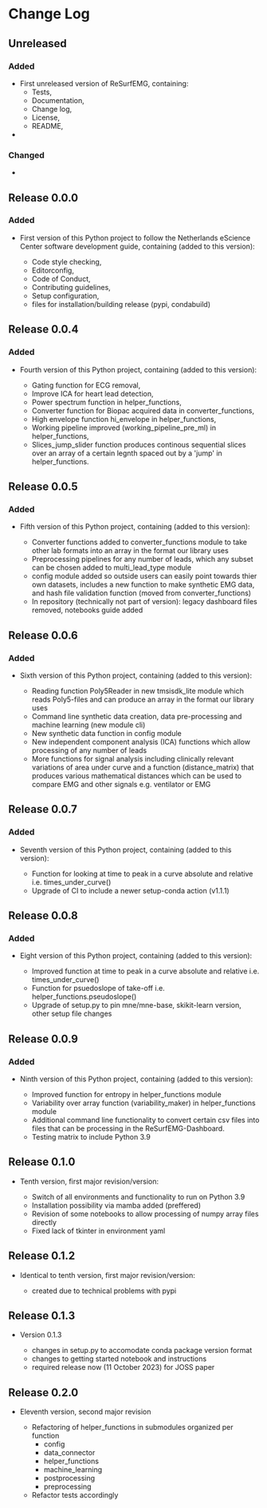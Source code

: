 # Change Log

## Unreleased

### Added
* First unreleased version of ReSurfEMG, containing:
	- Tests,
	- Documentation,
	- Change log,
	- License,
	- README,
* 

### Changed

*
## Release 0.0.0

### Added

* First version of this Python project to follow the Netherlands eScience Center software development guide, containing (added to this version):

	- Code style checking,
	- Editorconfig,
	- Code of Conduct,
	- Contributing guidelines,
	- Setup configuration,
	- files for installation/building release (pypi, condabuild)


## Release 0.0.4

### Added

* Fourth version of this Python project, containing (added to this version):

	- Gating function for ECG removal,
	- Improve ICA for heart lead detection,
	- Power spectrum function in helper_functions,
	- Converter function for Biopac acquired data in converter_functions,
	- High envelope function hi_envelope in helper_functions,
	- Working pipeline improved (working_pipeline_pre_ml) in helper_functions,
	- Slices_jump_slider function produces continous sequential slices over an
    array of a certain legnth spaced out by a 'jump' in helper_functions.

## Release 0.0.5

### Added

* Fifth version of this Python project, containing (added to this version):

	- Converter functions added to converter_functions module to take other lab formats into an array in the format our library uses
	- Preprocessing pipelines for any number of leads, which any subset can be chosen added to multi_lead_type module
	- config module added so outside users can easily point towards thier own datasets, includes a new function to make synthetic EMG data, and hash file validation function (moved from converter_functions)
	- In repository (technically not part of version): legacy dashboard files removed, notebooks guide added

## Release 0.0.6

### Added 

* Sixth version of this Python project, containing (added to this version):

	- Reading function Poly5Reader in new tmsisdk_lite module which reads Poly5-files and can produce an array in the format our library uses
	- Command line synthetic data creation, data pre-processing and machine learning (new module cli)
	- New synthetic data function in config module 
	- New independent component analysis (ICA) functions which allow processing of any number of leads
	- More functions for signal analysis including clinically relevant variations of area under curve and a function (distance_matrix) that produces various mathematical distances which can be used to compare EMG and other signals e.g. ventilator or EMG
	

## Release 0.0.7

### Added 

* Seventh version of this Python project, containing (added to this version):

	- Function for looking at time to peak in a curve absolute and relative i.e. times_under_curve()
	- Upgrade of CI to include a newer setup-conda action (v1.1.1)

## Release 0.0.8

### Added

* Eight version of this Python project, containing (added to this version):

	- Improved function at time to peak in a curve absolute and relative i.e. times_under_curve()
	- Function for psuedoslope of take-off i.e. helper_functions.pseudoslope()
	- Upgrade of setup.py to pin mne/mne-base, skikit-learn version, other setup file changes


## Release 0.0.9

### Added

* Ninth version of this Python project, containing (added to this version):

	- Improved function for entropy in helper_functions module
	- Variability over array function (variability_maker) in helper_functions module
	- Additional command line functionality to convert certain csv files into files that can be processing in the ReSurfEMG-Dashboard.
	- Testing matrix to include Python 3.9 

## Release 0.1.0


* Tenth version, first major revision/version:

	- Switch of all environments and functionality to run on Python 3.9
	- Installation possibility via mamba added (preffered)
	- Revision of some notebooks to allow processing of numpy array files directly
	- Fixed lack of tkinter in environment yaml
	

## Release 0.1.2


* Identical to tenth version, first major revision/version:

	- created due to technical problems with pypi
	
## Release 0.1.3

* Version 0.1.3

	- changes in setup.py to accomodate conda package version format
	- changes to getting started notebook and instructions
	- required release now (11 October 2023) for JOSS paper 

## Release 0.2.0

* Eleventh version, second major revision

	- Refactoring of helper_functions in submodules organized per function
		-   config
		-   data_connector
		-   helper_functions
		-   machine_learning
		-   postprocessing
		-   preprocessing
	- Refactor tests accordingly
